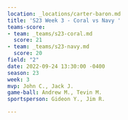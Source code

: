 ```yaml
---
location: _locations/carter-baron.md
title: 'S23 Week 3 - Coral vs Navy '
teams-score:
- team: _teams/s23-coral.md
  score: 21
- team: _teams/s23-navy.md
  score: 20
field: "2"
date: 2022-09-24 13:30:00 -0400
season: 23
week: 3
mvp: John C., Jack J.
game-ball: Andrew M., Tevin M.
sportsperson: Gideon Y., Jim R.

---
```

